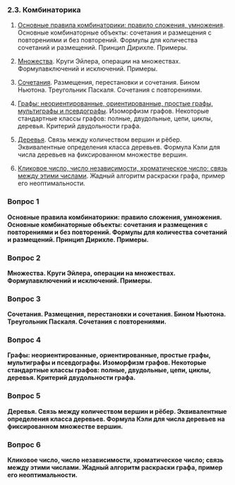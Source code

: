 ### 2.3. Комбинаторика

1. [Основные правила комбинаторики: правило сложения, умножения](#вопрос-1). Основные комбинаторные объекты: сочетания и размещения с повторениями и без повторений. Формулы для количества  сочетаний и размещений. Принцип Дирихле. Примеры.

2. [Множества](#вопрос-2). Круги Эйлера, операции на множествах. Формулавключений и исключений. Примеры.

3. [Сочетания](#вопрос-3). Размещения, перестановки и сочетания. Бином Ньютона. Треугольник Паскаля. Сочетания с повторениями.

4. [Графы: неориентированные, ориентированные, простые графы, мультиграфы и псевдографы](#вопрос-4). Изоморфизм графов. Некоторые стандартные классы графов: полные, двудольные, цепи, циклы, деревья. Критерий двудольности графа.

5. [Деревья](#вопрос-5). Связь между количеством вершин и рёбер. Эквивалентные определения класса деревьев. Формула Кэли для числа деревьев на фиксированном множестве вершин.

6. [Кликовое число, число независимости, хроматическое число; связь между этими числами](#вопрос-6). Жадный алгоритм раскраски графа, пример его неоптимальности.

### Вопрос 1

**Основные правила комбинаторики: правило сложения, умножения. Основные комбинаторные объекты: сочетания и размещения с повторениями и без повторений. Формулы для количества  сочетаний и размещений. Принцип Дирихле. Примеры.**

### Вопрос 2

**Множества. Круги Эйлера, операции на множествах. Формулавключений и исключений. Примеры.**

### Вопрос 3

**Сочетания. Размещения, перестановки и сочетания. Бином Ньютона. Треугольник Паскаля. Сочетания с повторениями.**

### Вопрос 4

**Графы: неориентированные, ориентированные, простые графы, мультиграфы и псевдографы. Изоморфизм графов. Некоторые стандартные классы графов: полные, двудольные, цепи, циклы, деревья. Критерий двудольности графа.**

### Вопрос 5

**Деревья. Связь между количеством вершин и рёбер. Эквивалентные определения класса деревьев. Формула Кэли для числа деревьев на фиксированном множестве вершин.**

### Вопрос 6

**Кликовое число, число независимости, хроматическое число; связь между этими числами. Жадный алгоритм раскраски графа, пример его неоптимальности.**